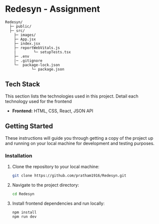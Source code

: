 # Redesyn - Assignment

~~~
Redesyn/
  ├─ public/
  ├─ src/
    ├─ images/
    ├─ App.jsx
    ├─ index.jsx
    ├─ reportWebVitals.js
    |        └─ setupTests.tsx
    ├─ .env
    |─ .gitignore
    └─  package-lock.json
            └─ package.json
~~~

## Tech Stack
This section lists the technologies used in this project. Detail each technology used for the frontend

- **Frontend:** HTML, CSS, React, JSON API
  
## Getting Started
These instructions will guide you through getting a copy of the project up and running on your local machine for development and testing purposes.

### Installation

1. Clone the repository to your local machine:
    ```bash
    git clone https://github.com/pratham1916/Redesyn.git
    ```

2. Navigate to the project directory:
    ```bash
    cd Redesyn
    ```

3. Install frontend dependencies and run locally:
    ```bash
    npm install
    npm run dev
    ```
